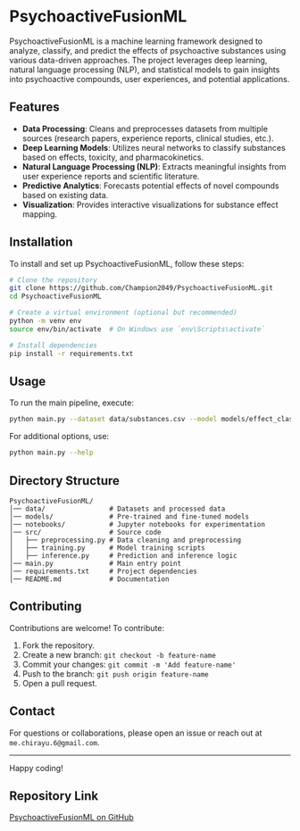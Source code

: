 # PsychoactiveFusionML

PsychoactiveFusionML is a machine learning framework designed to analyze, classify, and predict the effects of psychoactive substances using various data-driven approaches. The project leverages deep learning, natural language processing (NLP), and statistical models to gain insights into psychoactive compounds, user experiences, and potential applications.

## Features
- **Data Processing**: Cleans and preprocesses datasets from multiple sources (research papers, experience reports, clinical studies, etc.).
- **Deep Learning Models**: Utilizes neural networks to classify substances based on effects, toxicity, and pharmacokinetics.
- **Natural Language Processing (NLP)**: Extracts meaningful insights from user experience reports and scientific literature.
- **Predictive Analytics**: Forecasts potential effects of novel compounds based on existing data.
- **Visualization**: Provides interactive visualizations for substance effect mapping.

## Installation
To install and set up PsychoactiveFusionML, follow these steps:

```bash
# Clone the repository
git clone https://github.com/Champion2049/PsychoactiveFusionML.git
cd PsychoactiveFusionML

# Create a virtual environment (optional but recommended)
python -m venv env
source env/bin/activate  # On Windows use `env\Scripts\activate`

# Install dependencies
pip install -r requirements.txt
```

## Usage
To run the main pipeline, execute:
```bash
python main.py --dataset data/substances.csv --model models/effect_classifier.pth
```
For additional options, use:
```bash
python main.py --help
```

## Directory Structure
```
PsychoactiveFusionML/
│── data/                # Datasets and processed data
│── models/              # Pre-trained and fine-tuned models
│── notebooks/           # Jupyter notebooks for experimentation
│── src/                 # Source code
│   ├── preprocessing.py # Data cleaning and preprocessing
│   ├── training.py      # Model training scripts
│   ├── inference.py     # Prediction and inference logic
│── main.py              # Main entry point
│── requirements.txt     # Project dependencies
│── README.md            # Documentation
```

## Contributing
Contributions are welcome! To contribute:
1. Fork the repository.
2. Create a new branch: `git checkout -b feature-name`
3. Commit your changes: `git commit -m 'Add feature-name'`
4. Push to the branch: `git push origin feature-name`
5. Open a pull request.

## Contact
For questions or collaborations, please open an issue or reach out at `me.chirayu.6@gmail.com`.

---
Happy coding!

## Repository Link
[PsychoactiveFusionML on GitHub](https://github.com/Champion2049/PsychoactiveFusionML)